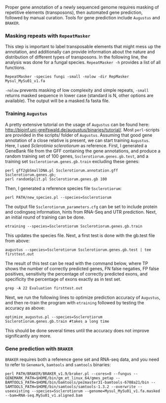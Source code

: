 Proper gene annotation of a newly sequenced genome requires masking of repetitive elements (transposons), then automated gene prediction, followed by manual curation. Tools for gene prediction include `Augustus` and `BRAKER`. 

### Masking repeats with `RepeatMasker`
This step is important to label transposable elements that might mess up the annotation, and additionally can provide information about the nature and distribution of different types of transposons. In the following line, the analysis was done for a fungal species. `RepeatMasker -h` provides a list of all functions. 
```ShellSession
RepeatMasker -species fungi -small -nolow -dir RepMasker Mysul_MySu01_v1.fa
```
`-nolow` prevents masking of low complexity and simple repeats, `-small` returns masked sequence in lower case (standard is N, other options are available). The output will be a masked.fa fasta file. 

### Training `Augustus`
A pretty extensive tutorial on the usage of `Augustus` can be found here: http://bioinf.uni-greifswald.de/augustus/binaries/tutorial/. Most `perl`-scripts are provided in the scripts/ folder of `Augustus`. 
Assuming that good gene annotation of a close relative is present, we can start training `Augustus`. Here, I used *Sclerotinia sclerotiorum* as reference. First, I generated a GeneBank file from the GFF containing the gene annotations, and produce a random training set of 100 genes, `Ssclerotiorum.genes.gb.test`, and a training set `Ssclerotiorum.genes.gb.train` excluding these genes:
```ShellSession
perl gff2gbSmallDNA.pl Ssclerotiorum.annotation.gff Ssclerotiorum.genes.gb;
perl randomSplit.pl Ssclerotiorum.genes.gb 100
```
Then, I generated a reference species file `Ssclerotiorum`:
```ShellSession
perl PATH/new_species.pl --species=Ssclerotiorum
```
The output file `Ssclerotiorum_parameters.cfg` can be set to include protein and codingseq information, hints from RNA-Seq and UTR prediction. 
Next, an initial round of training can be done.
```ShellSession
etraining --species=Ssclerotiorum Ssclerotiorum.genes.gb.train
```
This updates the species file. Next, a first test is done with the gb.test file from above:
```ShellSession
augustus --species=Ssclerotiorum Ssclerotiorum.genes.gb.test | tee firsttest.out
```
The result of this test can be read with the command below, where TP shows the number of correctly predicted genes, FN false negaties, FP false positives, sensitivity the percentage of correctly predicted exons, and specificity the percentage of exons exactly as in test set.
```ShellSession
grep -A 22 Evaluation firsttest.out
```
Next, we run the following lines to optimize prediction accuracy of `Augustus`, and then re-train the program with `etraining` followed by testing the accuracy as above:
```ShellSession
optimize_augustus.pl --species=Ssclerotiorum Ssclerotiorum.genes.gb.train #takes a long time
```
This should be done several times until the accuracy does not improve significantly any more. 

### Gene prediction with `BRAKER`

`BRAKER` requires both a reference gene set and RNA-seq data, and you need to refer to `Genemark`, `bamtools` and `samtools` binaries:
```ShellSession
perl PATH/BRAKER/BRAKER_v1.9/braker.pl --cores=8 --fungus --GENEMARK_PATH=$HOME/bin/gm_et_linux_64/gmes_petap --BAMTOOLS_PATH=$HOME/bin/bamtools/pezmaster31-bamtools-6708a21/bin --SAMTOOLS_PATH=$HOME/bin/samtools/samtools-1.3.2 --overwrite --useexisting --species=Ssclerotiorum --genome=Mysul_MySu01_v1.fa.masked --bam=RNA-seq.MySu01_v1.aligned.bam
```
